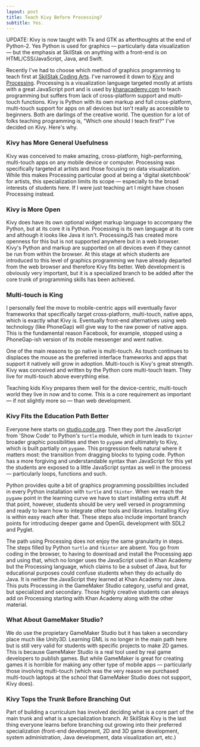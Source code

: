 ```yaml
---
layout: post
title: Teach Kivy Before Processing?
subtitle: Yes.
---
```


UPDATE: Kivy is now taught with Tk and GTK as afterthoughts at the
end of Python-2. Yes Python is used for graphics &mdash; particularly
data visualization &mdash; but the emphasis at SkilStak on anything
with a front-end is on HTML/CSS/JavaScript, Java, and Swift.

Recently I've had to choose which method of graphics programming to
teach first at [SkilStak Coding Arts](http://skilstak.com). I've
narrowed it down to [Kivy](http://kivy.org) and
[Processing](http://processing.org). Processing is a visualization
language targeted mostly at artists with a great JavaScript port and
is used by [khanacademy.com](http://khanacademy.com) to teach programming
but suffers from lack of cross-platform support and multi-touch
functions. Kivy is Python with its own markup and full cross-platform,
multi-touch support for apps on all devices but isn't really as accessible
to beginners. Both are darlings of the creative world. The question
for a lot of folks teaching programming is, "Which one should I teach
first?" I've decided on Kivy. Here's why.

### Kivy has More General Usefulness

Kivy was conceived to make amazing, cross-platform, high-performing,
multi-touch apps on any mobile device or computer.  Processing
was specifically targeted at artists and those focusing on data
visualization. While this makes Processing particular good at being a
'digital sketchbook' for artists, this specialization limits its scope
&mdash; especially to the broad interests of students here. If I were
just teaching art I might have chosen Processing instead.

### Kivy is More Open

Kivy does have its own optional widget markup language to accompany the
Python, but at its core it is Python. Processing is its own language at
its core and although it looks like Java it isn't.  ProcessingJS has
created more openness for this but is not supported anywhere but in a
web browser. Kivy's Python and markup are supported on all devices even
if they cannot be run from within the browser. At this stage at which
students are introduced to this level of graphics programming we have
already departed from the web browser and therefore Kivy fits better.
Web development is obviously very important, but it is a specialized
branch to be added after the core trunk of programming skills has been
achieved.

### Multi-touch is King

I personally feel the move to mobile-centric apps will eventually favor
frameworks that specifically target cross-platform, multi-touch, native
apps, which is exactly what Kivy is. Eventually front-end alternatives
using web technology (like PhoneGap) will give way to the raw power of
native apps. This is the fundamental reason Facebook, for example, stopped
using a PhoneGap-ish version of its mobile messenger and went native.

One of the main reasons to go native is multi-touch. As touch continues to
displaces the mouse as the preferred interface frameworks and apps that
support it natively will grow in adoption. Multi-touch is Kivy's great
strength. Kivy was conceived and written by the Python core multi-touch
team. They live for multi-touch above everything else.

Teaching kids Kivy prepares them well for the device-centric, multi-touch
world they live in now and to come. This is a core requirement as
important &mdash; if not slightly more so &mdash; than web development.

### Kivy Fits the Education Path Better

Everyone here starts on [studio.code.org](http://studio.code.org). Then
they port the JavaScript from 'Show Code' to Python's `turtle` module,
which in turn leads to `tkinter` broader graphic possibilities and
then to `pygame` and ultimately to Kivy, which is built partially on
`pygame`. This progression feels natural where it matters most: the
transition from dragging blocks to typing code. Python has a more
forgiving and understandable syntax than JavaScript for this yet the
students are exposed to a little JavaScript syntax as well in the process
&mdash; particularly loops, functions and such.

Python provides quite a bit of graphics programming possibilities included
in every Python installation with `turtle` and `tkinter`. When we reach
the `pygame` point in the learning curve we have to start installing
extra stuff. At that point, however, students should be very well
versed in programming and ready to learn how to integrate other tools
and libraries. Installing Kivy is within easy reach after that. These
steps also include important branch points for introducing deeper game
and OpenGL development with SDL2 and Pyglet.

The path using Processing does not enjoy the same granularity in
steps. The steps filled by Python `turtle` and `tkinter` are absent. You
go from coding in the browser, to having to download and install the
Processing app and using that, which no longer uses the JavaScript used
in Khan Academy but the Processing language, which claims to be a subset
of Java, but for educational purposes could confuse students when they
do actually do Java. It is neither the JavaScript they learned at Khan
Academy nor Java. This puts Processing in the GameMaker Studio category,
useful and great, but specialized and secondary. Those highly creative
students can always add on Processing starting with Khan Academy along
with the other material.

### What About GameMaker Studio?

We do use the propietary GameMaker Studio but it has taken a secondary
place much like Unity3D. Learning GML is no longer in the main path here
but is still very valid for students with specific projects to make 2D
games. This is because GameMaker Studio is a real tool used by real game
developers to publish games. But while GameMaker is great for creating
games it is horrible for making any other type of mobile apps &mdash;
particularly those involving multi-touch (which was the very reason we
purchased multi-touch laptops at the school that GameMaker Studio does
not support, Kivy does).

### Kivy Tops the Trunk Before Branching Out

Part of building a curriculum has involved deciding what is a core part
of the main trunk and what is a specialization branch. At SkilStak Kivy
is the last thing everyone learns before branching out growing into
their preferred specialization (front-end development, 2D and 3D game
development, system administration, Java development, data visualization
art, etc.)
